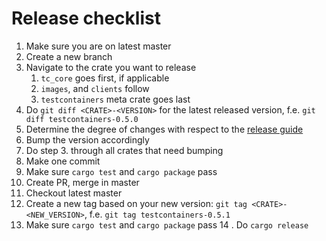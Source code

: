 # Release checklist

1. Make sure you are on latest master
2. Create a new branch
3. Navigate to the crate you want to release
    1. `tc_core` goes first, if applicable
    2. `images`, and `clients` follow
    3. `testcontainers` meta crate goes last
4. Do `git diff <CRATE>-<VERSION>` for the latest released version, f.e. `git diff testcontainers-0.5.0`
5. Determine the degree of changes with respect to the [release guide](./RELEASING.md)
6. Bump the version accordingly
7. Do step 3. through all crates that need bumping
8. Make one commit
9. Make sure `cargo test` and `cargo package` pass
10. Create PR, merge in master
11. Checkout latest master
12. Create a new tag based on your new version: `git tag <CRATE>-<NEW_VERSION>`, f.e. `git tag testcontainers-0.5.1`
13. Make sure `cargo test` and `cargo package` pass
14  . Do `cargo release`
